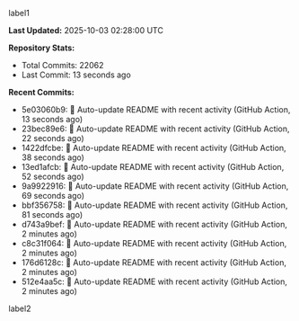 
label1 
<!-- ACTIVITY_START -->
**Last Updated:** 2025-10-03 02:28:00 UTC

**Repository Stats:**
- Total Commits: 22062
- Last Commit: 13 seconds ago

**Recent Commits:**
- 5e03060b9: 🤖 Auto-update README with recent activity (GitHub Action, 13 seconds ago)
- 23bec89e6: 🤖 Auto-update README with recent activity (GitHub Action, 22 seconds ago)
- 1422dfcbe: 🤖 Auto-update README with recent activity (GitHub Action, 38 seconds ago)
- 13ed1afcb: 🤖 Auto-update README with recent activity (GitHub Action, 52 seconds ago)
- 9a9922916: 🤖 Auto-update README with recent activity (GitHub Action, 69 seconds ago)
- bbf356758: 🤖 Auto-update README with recent activity (GitHub Action, 81 seconds ago)
- d743a9bef: 🤖 Auto-update README with recent activity (GitHub Action, 2 minutes ago)
- c8c31f064: 🤖 Auto-update README with recent activity (GitHub Action, 2 minutes ago)
- 176d6128c: 🤖 Auto-update README with recent activity (GitHub Action, 2 minutes ago)
- 512e4aa5c: 🤖 Auto-update README with recent activity (GitHub Action, 2 minutes ago)
<!-- ACTIVITY_END -->

label2
